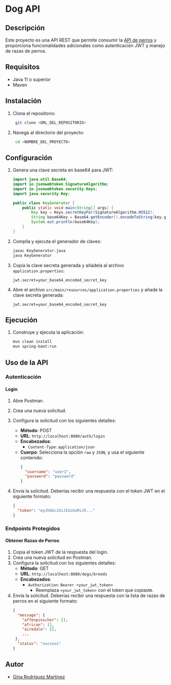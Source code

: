# Dog API

## Descripción

Este proyecto es una API REST que permite consumir la [API de perros](https://dog.ceo/dog-api/documentation/) y proporciona funcionalidades adicionales como autenticación JWT y manejo de razas de perros.

## Requisitos

- Java 11 o superior
- Maven

## Instalación

1. Clona el repositorio:
   ```bash
    git clone <URL_DEL_REPOSITORIO>
    ```
2. Navega al directorio del proyecto:
   ```bash
    cd <NOMBRE_DEL_PROYECTO>
    ```

## Configuración

1. Genera una clave secreta en base64 para JWT:
    ```java
   import java.util.Base64;
    import io.jsonwebtoken.SignatureAlgorithm;
    import io.jsonwebtoken.security.Keys;
    import java.security.Key;

    public class KeyGenerator {
        public static void main(String[] args) {
            Key key = Keys.secretKeyFor(SignatureAlgorithm.HS512);
            String base64Key = Base64.getEncoder().encodeToString(key.getEncoded());
            System.out.println(base64Key);
        }
    }
    ```

2. Compila y ejecuta el generador de claves:
    ```bash
    javac KeyGenerator.java
    java KeyGenerator
    ```

3. Copia la clave secreta generada y añádela al archivo `application.properties`:
    ```properties
    jwt.secret=your_base64_encoded_secret_key
    ```

4. Abre el archivo `src/main/resources/application.properties` y añade la clave secreta generada:
    ```properties
    jwt.secret=your_base64_encoded_secret_key
    ```
 
## Ejecución

1. Construye y ejecuta la aplicación:
    ```bash
    mvn clean install
    mvn spring-boot:run
    ```

## Uso de la API

### Autenticación

#### Login

1. Abre Postman.
2. Crea una nueva solicitud.
3. Configura la solicitud con los siguientes detalles:
    - **Método**: POST
    - **URL**: `http://localhost:8080/auth/login`
    - **Encabezados**:
        - `Content-Type`: `application/json`
    - **Cuerpo**: Selecciona la opción `raw` y `JSON`, y usa el siguiente contenido:
       ```json
       {
         "username": "user1",
         "password": "password"
       }
      ```

4. Envía la solicitud. Deberías recibir una respuesta con el token JWT en el siguiente formato:
    ```json
    {
      "token": "eyJhbGciOiJIUzUxMiJ9..."
    }
    ```

### Endpoints Protegidos

#### Obtener Razas de Perros

1. Copia el token JWT de la respuesta del login.
2. Crea una nueva solicitud en Postman.
3. Configura la solicitud con los siguientes detalles:
    - **Método**: GET
    - **URL**: `http://localhost:8080/dogs/breeds`
    - **Encabezados**:
        - `Authorization`: `Bearer <your_jwt_token>`
            - Reemplaza `<your_jwt_token>` con el token que copiaste.
4. Envía la solicitud. Deberías recibir una respuesta con la lista de razas de perros en el siguiente formato:
    ```json
    {
      "message": {
        "affenpinscher": [],
        "african": [],
        "airedale": [],
        ...
     },
      "status": "success"
    }
    ```



## Autor

- [Gina Rodríguez Martínez](https://github.com/tu_usuario)
